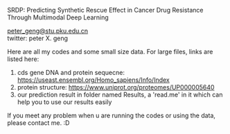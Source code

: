 SRDP: Predicting Synthetic Rescue Effect in Cancer Drug Resistance Through Multimodal Deep Learning

peter_geng@stu.pku.edu.cn\
twitter: peter X. geng

Here are all my codes and some small size data.
For large files, links are listed here: 

1) cds gene DNA and protein sequecne: https://useast.ensembl.org/Homo_sapiens/Info/Index 
2) protein structure: https://www.uniprot.org/proteomes/UP000005640
3) our prediction result in folder named Results, a 'read.me' in it which can help you to use our results easily

If you meet any problem when u are running the codes or using the data, please contact me. :D
